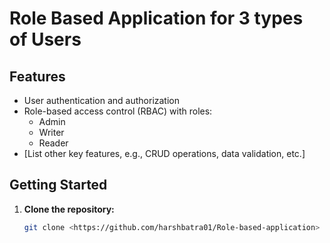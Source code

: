 # Role Based Application for 3 types of Users


## Features

* User authentication and authorization
* Role-based access control (RBAC) with roles:
    * Admin
    * Writer
    * Reader
* [List other key features, e.g., CRUD operations, data validation, etc.]

## Getting Started

1. **Clone the repository:**
   ```bash
   git clone <https://github.com/harshbatra01/Role-based-application>

